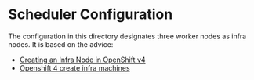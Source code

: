 # Scheduler Configuration

The configuration in this directory designates three worker nodes as infra nodes. It is based on the advice:

* [Creating an Infra Node in OpenShift v4](https://access.redhat.com/solutions/4287111)
* [Openshift 4 create infra machines ](https://access.redhat.com/solutions/4342791)
